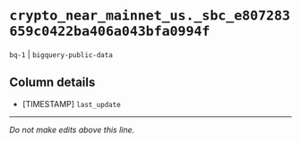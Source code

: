 # `crypto_near_mainnet_us._sbc_e807283659c0422ba406a043bfa0994f`
`bq-1` | `bigquery-public-data`

## Column details
* [TIMESTAMP] `last_update`

-------------------------------------------------------------------------------
*Do not make edits above this line.*
